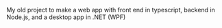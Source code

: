 My old project to make a web app with front end in typescript, backend in Node.js, and a desktop app in .NET (WPF)
